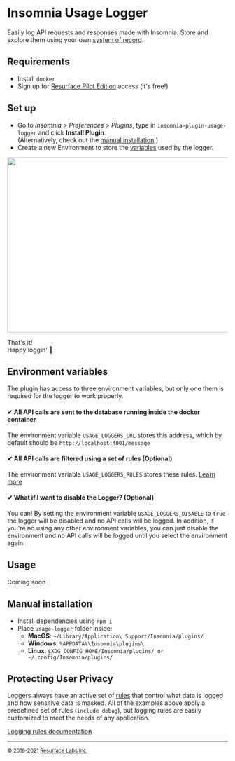 # Insomnia Usage Logger

Easily log API requests and responses made with Insomnia.
Store and explore them using your own <a href="https://resurface.io">system of record</a>.

## Requirements

- Install `docker`
- Sign up for [Resurface Pilot Edition](https://resurface.io/pilot-installation) access (it's free!)

## Set up

- Go to *Insomnia > Preferences > Plugins*, type in `insomnia-plugin-usage-logger` and click **Install Plugin**. <br/>
(Alternatively, check out the [manual installation](#manual).)
- Create a new Environment to store the [variables](#envvars) used by the logger.

<img src="https://github.com/resurfaceio/insomnia-plugin-usage-logger/blob/master/img/insomnia_env.gif" width="768" height="400" />

That's it!<br/>Happy loggin' 📝

<a name="envvars"/>

## Environment variables

The plugin has access to three environment variables, but only one them is required for the logger to work properly.

#### ✔ All API calls are sent to the database running inside the docker container
The environment variable `USAGE_LOGGERS_URL` stores this address, which by default should be `http://localhost:4001/message`
#### ✔ All API calls are filtered using a set of rules (Optional)
The environment variable `USAGE_LOGGERS_RULES` stores these rules. [Learn more](#privacy)
#### ✔ What if I want to disable the Logger? (Optional)
You can! By setting the environment variable `USAGE_LOGGERS_DISABLE` to `true` the logger will be disabled and no API calls will be logged. In addition, if you're no using any other environment variables, you can just disable the environment and no API calls will be logged until you select the environment again.

## Usage

Coming soon

<a name="manual"/>

## Manual installation

- Install dependencies using `npm i`
- Place `usage-logger` folder inside:
  - **MacOS**: `~/Library/Application\ Support/Insomnia/plugins/`
  - **Windows**: `%APPDATA%\Insomnia\plugins\`
  - **Linux**: `$XDG_CONFIG_HOME/Insomnia/plugins/ or ~/.config/Insomnia/plugins/`

<a name="privacy"/>

## Protecting User Privacy

Loggers always have an active set of <a href="https://resurface.io/rules.html">rules</a> that control what data is logged
and how sensitive data is masked. All of the examples above apply a predefined set of rules (`include debug`),
but logging rules are easily customized to meet the needs of any application.

<a href="https://resurface.io/rules.html">Logging rules documentation</a>

---
<small>&copy; 2016-2021 <a href="https://resurface.io">Resurface Labs Inc.</a></small>
